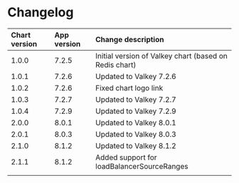 # Changelog

| Chart version | App version | Change description |
| :------------ | :---------- | :----------------- |
| 1.0.0 | 7.2.5 | Initial version of Valkey chart (based on Redis chart) |
| 1.0.1 | 7.2.6 | Updated to Valkey 7.2.6 |
| 1.0.2 | 7.2.6 | Fixed chart logo link |
| 1.0.3 | 7.2.7 | Updated to Valkey 7.2.7 |
| 1.0.4 | 7.2.9 | Updated to Valkey 7.2.9 |
| 2.0.0 | 8.0.1 | Updated to Valkey 8.0.1 |
| 2.0.1 | 8.0.3 | Updated to Valkey 8.0.3 |
| 2.1.0 | 8.1.2 | Updated to Valkey 8.1.2 |
| 2.1.1 | 8.1.2 | Added support for loadBalancerSourceRanges |
| | | |
